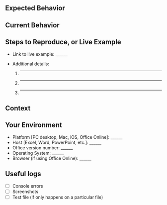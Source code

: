 <!--- Provide a general summary of the issue in the Title above -->

## Expected Behavior
<!--- Tell us what you expected to happen -->

## Current Behavior
<!--- Tell us what happens instead of the expected behavior -->
<!--- If suggesting a change/improvement, explain the difference from current behavior -->

## Steps to Reproduce, or Live Example
<!--- Ideally, provide a link to a live example, created and shared using -->
<!--- [Script Lab](https://aka.ms/scriptlab). If relevant, create two buttons, -->
<!--- one that sets up data in the document, and another that exemplifies the issue. -->
* Link to live example: ______

<!--- If not possible, or if the snippet requires extra explanation, provide repro steps below: -->
* Additional details:
  1. ______
  2. ______
  3. ______

## Context
<!--- How has this issue affected you? What are you trying to accomplish? -->
<!--- Providing context helps us come up with a solution that is most useful in the real world -->

## Your Environment
<!--- Include as many relevant details about the environment you experienced the bug in -->
* Platform [PC desktop, Mac, iOS, Office Online]: ______
* Host [Excel, Word, PowerPoint, etc.]: ______
* Office version number: ______
* Operating System: ______
* Browser (if using Office Online): ______

## Useful logs
<!--- Please include any of the following logs that may help us debugging your issue -->
- [ ] Console errors
- [ ] Screenshots
- [ ] Test file (if only happens on a particular file)
